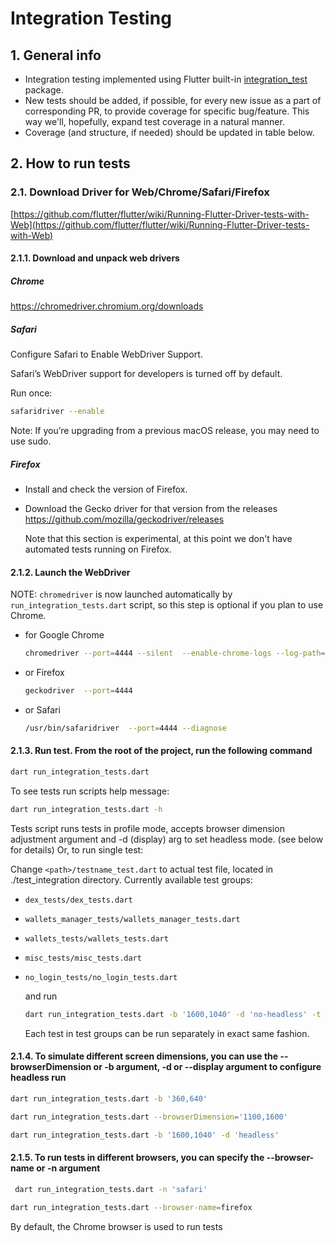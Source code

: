 # Integration Testing

## 1. General info

- Integration testing implemented using Flutter built-in [integration_test](https://github.com/flutter/flutter/tree/main/packages/integration_test) package.
- New tests should be added, if possible, for every new issue as a part of corresponding PR, to provide coverage for specific bug/feature. This way we'll, hopefully, expand test coverage in a natural manner.
- Coverage (and structure, if needed) should be updated in table below.

## 2. How to run tests

### 2.1. Download Driver for Web/Chrome/Safari/Firefox

[https://github.com/flutter/flutter/wiki/Running-Flutter-Driver-tests-with-Web](https://github.com/flutter/flutter/wiki/Running-Flutter-Driver-tests-with-Web)

#### 2.1.1. Download and unpack web drivers

##### Chrome

  <https://chromedriver.chromium.org/downloads>

##### Safari

  Configure Safari to Enable WebDriver Support.

  Safari’s WebDriver support for developers is turned off by default.
  
  Run once:

  ```bash
  safaridriver --enable
  ```

  Note:  If you’re upgrading from a previous macOS release, you may need to use sudo.

##### Firefox

- Install and check the version of Firefox.

- Download the Gecko driver for that version from the releases <https://github.com/mozilla/geckodriver/releases>

  Note that this section is experimental, at this point we don't have automated tests running on Firefox.

#### 2.1.2. Launch the WebDriver

NOTE: `chromedriver` is now launched automatically by `run_integration_tests.dart` script, so
this step is optional if you plan to use Chrome.

- for Google Chrome

  ```bash
  chromedriver --port=4444 --silent  --enable-chrome-logs --log-path=console.log
  ```

- or Firefox

  ```bash
  geckodriver  --port=4444
  ```

- or Safari

  ```bash
  /usr/bin/safaridriver  --port=4444 --diagnose
  ```

#### 2.1.3. Run test. From the root of the project, run the following command

  ```bash
  dart run_integration_tests.dart
  ```

To see tests run scripts help message:

  ```bash
  dart run_integration_tests.dart -h
  ```

Tests script runs tests in profile mode, accepts browser dimension adjustment argument and -d (display) arg to set headless mode.  (see below for details)
Or, to run single test:

Change `<path>/testname_test.dart` to actual test file, located in ./test_integration directory.
Currently available test groups:

- `dex_tests/dex_tests.dart`
- `wallets_manager_tests/wallets_manager_tests.dart`
- `wallets_tests/wallets_tests.dart`
- `misc_tests/misc_tests.dart`
- `no_login_tests/no_login_tests.dart`

  and run

  ```bash
  dart run_integration_tests.dart -b '1600,1040' -d 'no-headless' -t 'wallets_tests/wallets_tests.dart'
  ```

  Each test in test groups can be run separately in exact same fashion.

#### 2.1.4. To simulate different screen dimensions, you can use the --browserDimension or -b argument, -d or --display argument to configure headless run

  ```bash
  dart run_integration_tests.dart -b '360,640'
  ```

  ```bash
  dart run_integration_tests.dart --browserDimension='1100,1600'
  ```

  ```bash
  dart run_integration_tests.dart -b '1600,1040' -d 'headless'
  ```
  
#### 2.1.5. To run tests in different browsers, you can specify the --browser-name or -n argument

 ```bash
  dart run_integration_tests.dart -n 'safari'
  ```

  ```bash
  dart run_integration_tests.dart --browser-name=firefox
  ```

 By default, the Chrome browser is used to run tests
